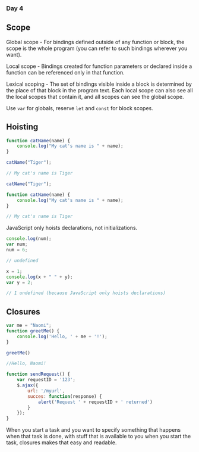 ### Day 4

## Scope
Global scope - For bindings defined outside of any function or block, the scope is the whole program (you can refer to such bindings wherever you want).

Local scope - Bindings created for function parameters or declared inside a function can be referenced only in that function.

Lexical scoping - The set of bindings visible inside a block is determined by the place of that block in the program text. Each local scope can also see all the local scopes that contain it, and all scopes can see the global scope. 

Use `var` for globals, reserve `let` and `const` for block scopes.

## Hoisting
```jsx
function catName(name) {
	console.log("My cat's name is " + name);
}

catName("Tiger");

// My cat's name is Tiger
```

```jsx
catName("Tiger");

function catName(name) {
	console.log("My cat's name is " + name);
}

// My cat's name is Tiger
```

JavaScript only hoists declarations, not initializations.

```jsx
console.log(num);
var num;
num = 6;

// undefined
```

```jsx
x = 1;
console.log(x + " " + y);
var y = 2;

// 1 undefined (because JavaScript only hoists declarations)
```

## Closures
```jsx
var me = "Naomi";
function greetMe() {
	console.log('Hello, ' + me + '!');
}

greetMe()

//Hello, Naomi!
```

```jsx
function sendRequest() {
	var requestID = '123';
	$.ajax({
		url: '/myurl',
		succes: function(response) {
			alert('Request ' + requestID + ' returned')
		}
	});
}
```

When you start a task and you want to specify something that happens when that task is done, with stuff that is available to you when you start the task, closures makes that easy and readable.